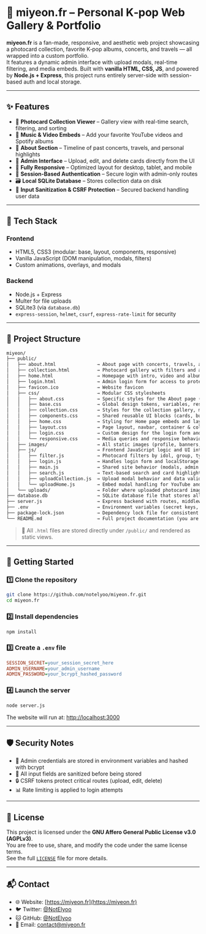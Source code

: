 # 🌸 miyeon.fr – Personal K‑pop Web Gallery & Portfolio

**miyeon.fr** is a fan-made, responsive, and aesthetic web project showcasing a photocard collection, favorite K‑pop albums, concerts, and travels — all wrapped into a custom portfolio.  
It features a dynamic admin interface with upload modals, real-time filtering, and media embeds. Built with **vanilla HTML, CSS, JS**, and powered by **Node.js + Express**, this project runs entirely server-side with session-based auth and local storage.

---

## ✨ Features

- 📸 **Photocard Collection Viewer** – Gallery view with real-time search, filtering, and sorting  
- 🎵 **Music & Video Embeds** – Add your favorite YouTube videos and Spotify albums  
- 🧳 **About Section** – Timeline of past concerts, travels, and personal highlights  
- 👑 **Admin Interface** – Upload, edit, and delete cards directly from the UI  
- 📱 **Fully Responsive** – Optimized layout for desktop, tablet, and mobile  
- 🔐 **Session-Based Authentication** – Secure login with admin-only routes  
- 🗃️ **Local SQLite Database** – Stores collection data on disk  
- 🧼 **Input Sanitization & CSRF Protection** – Secured backend handling user data  

---

## 🧰 Tech Stack

### Frontend
- HTML5, CSS3 (modular: base, layout, components, responsive)
- Vanilla JavaScript (DOM manipulation, modals, filters)
- Custom animations, overlays, and modals

### Backend
- Node.js + Express
- Multer for file uploads
- SQLite3 (via `database.db`)
- `express-session`, `helmet`, `csurf`, `express-rate-limit` for security

---

## 📁 Project Structure

```txt
miyeon/
├── public/
│   ├── about.html               → About page with concerts, travels, and social links
│   ├── collection.html          → Photocard gallery with filters and admin actions
│   ├── home.html                → Homepage with intro, video and album embeds
│   ├── login.html               → Admin login form for access to protected features
│   ├── favicon.ico              → Website favicon
│   ├── css/                     → Modular CSS stylesheets
│   │   ├── about.css            → Specific styles for the About page (profile, podium)
│   │   ├── base.css             → Global design tokens, variables, resets
│   │   ├── collection.css       → Styles for the collection gallery, modals, and sidebar
│   │   ├── components.css       → Shared reusable UI blocks (cards, buttons, events)
│   │   ├── home.css             → Styling for Home page embeds and layout
│   │   ├── layout.css           → Page layout, navbar, container & column structure
│   │   ├── login.css            → Custom design for the login form and inputs
│   │   └── responsive.css       → Media queries and responsive behavior
│   ├── images/                  → All static images (profile, banners, photocard assets)
│   ├── js/                      → Frontend JavaScript logic and UI interactivity
│   │   ├── filter.js            → Photocard filters by idol, group, type, etc.
│   │   ├── login.js             → Handles login form and localStorage admin flag
│   │   ├── main.js              → Shared site behavior (modals, admin UI logic)
│   │   ├── search.js            → Text-based search and card highlighting
│   │   ├── uploadCollection.js  → Upload modal behavior and data validation (collection)
│   │   └── uploadHome.js        → Embed modal handling for YouTube and Spotify (home)
│   └── uploads/                 → Folder where uploaded photocard images are stored
├── database.db                  → SQLite database file that stores all collection data
├── server.js                    → Express backend with routes, middleware, sessions
├── .env                         → Environment variables (secret keys, admin credentials)
├── package-lock.json            → Dependency lock file for consistent installs
└── README.md                    → Full project documentation (you are here!)
```

> 📝 All `.html` files are stored directly under `/public/` and rendered as static views.

---

## 🚀 Getting Started

### 1️⃣ Clone the repository

```bash
git clone https://github.com/notelyoo/miyeon.fr.git
cd miyeon.fr
```

### 2️⃣ Install dependencies

```bash
npm install
```

### 3️⃣ Create a `.env` file

```ini
SESSION_SECRET=your_session_secret_here
ADMIN_USERNAME=your_admin_username
ADMIN_PASSWORD=your_bcrypt_hashed_password
```

### 4️⃣ Launch the server

```bash
node server.js
```

The website will run at: [http://localhost:3000](http://localhost:3000)

---

## 🛡️ Security Notes

- 🔐 Admin credentials are stored in environment variables and hashed with bcrypt  
- 🧼 All input fields are sanitized before being stored  
- 🔒 CSRF tokens protect critical routes (upload, edit, delete)  
- 📊 Rate limiting is applied to login attempts  

---

## 📜 License

This project is licensed under the **GNU Affero General Public License v3.0 (AGPLv3)**.  
You are free to use, share, and modify the code under the same license terms.  
See the full [`LICENSE`](./LICENSE) file for more details.

---

## 📬 Contact

- 🌐 Website: [https://miyeon.fr](https://miyeon.fr)
- 🐦 Twitter: [@NotElyoo](https://twitter.com/NotElyoo)
- 🐱 GitHub: [@NotElyoo](https://github.com/notelyoo)
- 📧 Email: contact@miyeon.fr
